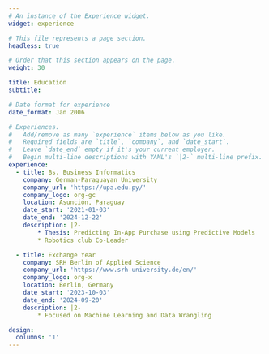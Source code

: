 ```yaml
---
# An instance of the Experience widget.
widget: experience

# This file represents a page section.
headless: true

# Order that this section appears on the page.
weight: 30

title: Education
subtitle:

# Date format for experience
date_format: Jan 2006

# Experiences.
#   Add/remove as many `experience` items below as you like.
#   Required fields are `title`, `company`, and `date_start`.
#   Leave `date_end` empty if it's your current employer.
#   Begin multi-line descriptions with YAML's `|2-` multi-line prefix.
experience:
  - title: Bs. Business Informatics 
    company: German-Paraguayan University
    company_url: 'https://upa.edu.py/'
    company_logo: org-gc
    location: Asunción, Paraguay
    date_start: '2021-01-03'
    date_end: '2024-12-22'
    description: |2-
        * Thesis: Predicting In-App Purchase using Predictive Models
        * Robotics club Co-Leader

  - title: Exchange Year
    company: SRH Berlin of Applied Science
    company_url: 'https://www.srh-university.de/en/'
    company_logo: org-x
    location: Berlin, Germany
    date_start: '2023-10-03'
    date_end: '2024-09-20'
    description: |2-
        * Focused on Machine Learning and Data Wrangling

design:
  columns: '1'
---
```

